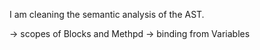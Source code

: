I am cleaning the semantic analysis of the AST.-> scopes of Blocks and Methpd-> binding from Variables